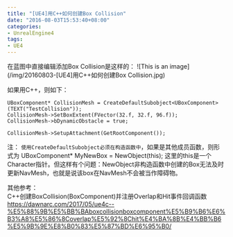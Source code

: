```yaml
---
title: "[UE4]用C++如何创建Box Collision"
date: "2016-08-03T15:53:40+08:00"
categories:
- UnrealEngine4
tags:
- UE4
---
```



在蓝图中直接编辑添加Box Collision是这样的：
![This is an image](/img/20160803-[UE4]用C++如何创建Box Collision.jpg)

如果用C++，则如下：

    UBoxComponent* CollisionMesh = CreateDefaultSubobject<UBoxComponent>(TEXT("TestCollision"));
    CollisionMesh->SetBoxExtent(FVector(32.f, 32.f, 96.f));
    CollisionMesh->bDynamicObstacle = true;

    CollisionMesh->SetupAttachment(GetRootComponent());
    
注：
`使用CreateDefaultSubobject必须在构造函数中`，如果是其他成员函数，则形式为
UBoxComponent* MyNewBox = NewObject<UBoxComponent>(this);
这里的this是一个Character指针。但这样有个问题：NewObject非构造函数中创建的Box无法及时更新NavMesh，也就是说该box在NavMesh不会被当作障碍物。

其他参考：  
C++创建BoxCollision(BoxComponent)并注册Overlap和Hit事件回调函数  
https://dawnarc.com/2017/05/ue4c--%E5%88%9B%E5%BB%BAboxcollisionboxcomponent%E5%B9%B6%E6%B3%A8%E5%86%8Coverlap%E5%92%8Chit%E4%BA%8B%E4%BB%B6%E5%9B%9E%E8%B0%83%E5%87%BD%E6%95%B0/